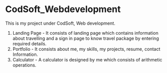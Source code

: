 # CodSoft_Webdevelopment
This is my project under CodSoft, Web development.
1. Landing Page - 
It consists of landing page which contains information about travelling and a sign in page to know travel package by entering required details.
2. Portfolio - 
It consists about me, my skills, my projects, resume, contact Information.
3. Calculator - 
A calculator is designed by me which consists of arithmetic operations.
